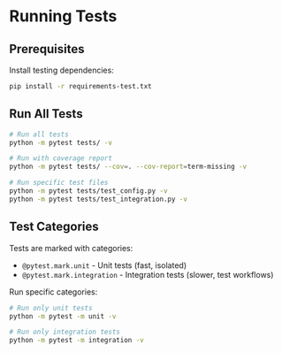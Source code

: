 # Running Tests

## Prerequisites

Install testing dependencies:
```bash
pip install -r requirements-test.txt
```

## Run All Tests
```bash
# Run all tests
python -m pytest tests/ -v

# Run with coverage report
python -m pytest tests/ --cov=. --cov-report=term-missing -v

# Run specific test files
python -m pytest tests/test_config.py -v
python -m pytest tests/test_integration.py -v
```

## Test Categories

Tests are marked with categories:
- `@pytest.mark.unit` - Unit tests (fast, isolated)
- `@pytest.mark.integration` - Integration tests (slower, test workflows)

Run specific categories:
```bash
# Run only unit tests
python -m pytest -m unit -v

# Run only integration tests  
python -m pytest -m integration -v
```